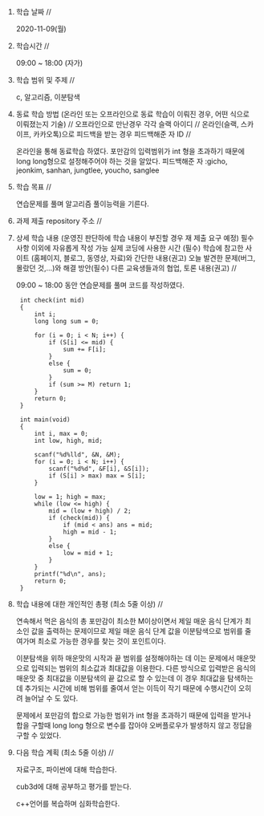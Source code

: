 1. 학습 날짜 // 

    2020-11-09(월)
 
2. 학습시간 // 

    09:00 ~ 18:00 (자가)
    
3. 학습 범위 및 주제 // 
    
    c, 알고리즘, 이분탐색

4. 동료 학습 방법 (온라인 또는 오프라인으로 동료 학습이 이뤄진 경우, 어떤 식으로 이뤄졌는지 기술) // 오프라인으로 만난경우 각각 슬랙 아이디 // 온라인(슬랙, 스카이프, 카카오톡)으로 피드백을 받는 경우 피드백해준 자 ID // 

    온라인을 통해 동료학습 하였다. 포만감의 입력범위가 int 형을 초과하기 때문에 long long형으로 설정해주어야 하는 것을 알았다. 피드백해준 자 :gicho, jeonkim, sanhan, jungtlee, youcho, sanglee

5. 학습 목표 //

    연습문제를 풀며 알고리즘 풀이능력을 기른다.
    
6. 과제 제출 repository 주소 // 
    
    
    
7. 상세 학습 내용 (운영진 판단하에 학습 내용이 부진할 경우 재 제출 요구 예정) 필수사항 이외에 자유롭게 작성 가능 실제 코딩에 사용한 시간 (필수) 학습에 참고한 사이트 (홈페이지, 블로그, 동영상, 자료)와 간단한 내용(권고) 오늘 발견한 문제(버그, 몰랐던 것,...)와 해결 방안(필수) 다른 교육생들과의 협업, 토론 내용(권고) //
    
    09:00 ~ 18:00 동안 연습문제를 풀며 코드를 작성하였다.
    
        int check(int mid)
        {
            int i;
            long long sum = 0;

            for (i = 0; i < N; i++) {
                if (S[i] <= mid) {
                    sum += F[i];
                }
                else {
                    sum = 0;
                }
                if (sum >= M) return 1;
            }
            return 0;
        }

        int main(void)
        {
            int i, max = 0;
            int low, high, mid;

            scanf("%d%lld", &N, &M);
            for (i = 0; i < N; i++) {
                scanf("%d%d", &F[i], &S[i]);
                if (S[i] > max) max = S[i];
            }

            low = 1; high = max;
            while (low <= high) {
                mid = (low + high) / 2;
                if (check(mid)) {
                    if (mid < ans) ans = mid;
                    high = mid - 1;
                }
                else {
                    low = mid + 1;
                }
            }
            printf("%d\n", ans);
            return 0;
        }
    
8. 학습 내용에 대한 개인적인 총평 (최소 5줄 이상) //
    
    연속해서 먹은 음식의 총 포만감이 최소한 M이상이면서 제일 매운 음식 단계가 최소인 값을 출력하는 문제이므로 제일 매운 음식 단계 값을 이분탐색으로 범위를 줄여가며 최소로 가능한 경우를 찾는 것이 포인트이다. 
    
    이분탐색을 위하 매운맛의 시작과 끝 범위를 설정해야하는 데 이는 문제에서 매운맛으로 입력되는 범위의 최소값과 최대값을 이용한다. 다른 방식으로 입력받은 음식의 매운맛 중 최대값을 이분탐색의 끝 값으로 할 수 있는데 이 경우 최대값을 탐색하는데 추가되는 시간에 비해 범위를 줄여서 얻는 이득이 작기 때문에 수행시간이 오히려 늘어날 수 도 있다.
    
    문제에서 포만감의 합으로 가능한 범위가 int 형을 초과하기 때문에 입력을 받거나 합을 구할때 long long 형으로 변수를 잡아야 오버플로우가 발생하지 않고 정답을 구할 수 있었다.
    
9. 다음 학습 계획 (최소 5줄 이상) // 
    
    자료구조, 파이썬에 대해 학습한다.
    
    cub3d에 대해 공부하고 평가를 받는다.
    
    c++언어를 복습하며 심화학습한다.